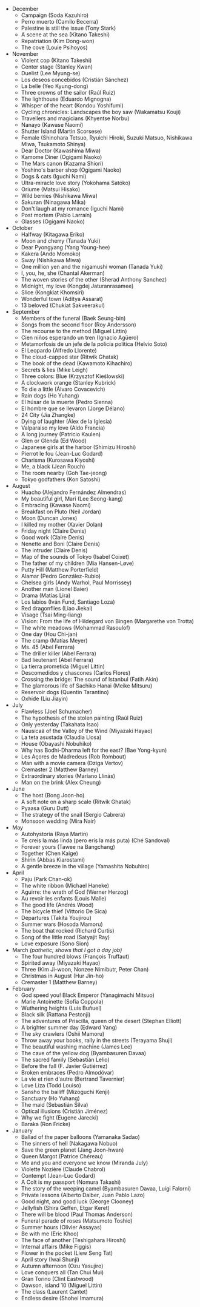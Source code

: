 * December
  * Campaign (Soda Kazuhiro)
  * Perro muerto (Camilo Becerra)
  * Palestine is still the issue (Tony Stark)
  * A scene at the sea (Kitano Takeshi)
  * Repatriation (Kim Dong-won)
  * The cove (Louie Psihoyos)
* November
  * Violent cop (Kitano Takeshi)
  * Center stage (Stanley Kwan)
  * Duelist (Lee Myung-se)
  * Los deseos concebidos (Cristián Sánchez)
  * La belle (Yeo Kyung-dong)
  * Three crowns of the sailor (Raúl Ruiz)
  * The lighthouse (Eduardo Mignogna)
  * Whisper of the heart (Kondou Yoshifumi)
  * Cycling chronicles: Landscapes the boy saw (Wakamatsu Kouji)
  * Travellers and magicians (Khyentse Norbu)
  * Nanayo (Kawase Naomi)
  * Shutter Island (Martin Scorsese)
  * Female (Shinohara Tetsuo, Ryuichi Hiroki, Suzuki Matsuo, Nishikawa Miwa, Tsukamoto Shinya)
  * Dear Doctor (Kawashima Miwa)
  * Kamome Diner (Ogigami Naoko)
  * The Mars canon (Kazama Shiori)
  * Yoshino's barber shop (Ogigami Naoko)
  * Dogs & cats (Iguchi Nami)
  * Ultra-miracle love story (Yokohama Satoko)
  * Oriume (Matsui Hisako)
  * Wild berries (Nishikawa Miwa)
  * Sakuran (Ninagawa Mika)
  * Don't laugh at my romance (Iguchi Nami)
  * Post mortem (Pablo Larraín)
  * Glasses (Ogigami Naoko)
* October
  * Halfway (Kitagawa Eriko)
  * Moon and cherry (Tanada Yuki)
  * Dear Pyongyang (Yang Young-hee)
  * Kakera (Ando Momoko)
  * Sway (Nishikawa Miwa)
  * One million yen and the nigamushi woman (Tanada Yuki)
  * I, you, he, she (Chantal Akerman)
  * The woven stories of the other (Sherad Anthony Sanchez)
  * Midnight, my love (Kongdej Jaturanrasamee)
  * Slice (Kongkiat Khomsiri)
  * Wonderful town (Aditya Assarat)
  * 13 beloved (Chukiat Sakveerakul)
* September
  * Members of the funeral (Baek Seung-bin)
  * Songs from the second floor (Roy Andersson)
  * The recourse to the method (Miguel Littin)
  * Cien niños esperando un tren (Ignacio Agüero)
  * Metamorfosis de un jefe de la policía política (Helvio Soto)
  * El Leopardo (Alfredo Llorente)
  * The cloud-capped star (Ritwik Ghatak)
  * The book of the dead (Kawamoto Kihachiro)
  * Secrets & lies (Mike Leigh)
  * Three colors: Blue (Krzysztof Kieślowski)
  * A clockwork orange (Stanley Kubrick)
  * To die a little (Álvaro Covacevich)
  * Rain dogs (Ho Yuhang)
  * El húsar de la muerte (Pedro Sienna)
  * El hombre que se llevaron (Jorge Délano)
  * 24 City (Jia Zhangke)
  * Dying of laughter (Álex de la Iglesia)
  * Valparaiso my love (Aldo Francia)
  * A long journey (Patricio Kaulen)
  * Glen or Glenda (Ed Wood)
  * Japanese girls at the harbor (Shimizu Hiroshi)
  * Pierrot le fou (Jean-Luc Godard)
  * Charisma (Kurosawa Kiyoshi)
  * Me, a black (Jean Rouch)
  * The room nearby (Goh Tae-jeong)
  * Tokyo godfathers (Kon Satoshi)
* August
  * Huacho (Alejandro Fernández Almendras)
  * My beautiful girl, Mari (Lee Seong-kang)
  * Embracing (Kawase Naomi)
  * Breakfast on Pluto (Neil Jordan)
  * Moon (Duncan Jones)
  * I killed my mother (Xavier Dolan)
  * Friday night (Claire Denis)
  * Good work (Claire Denis)
  * Nenette and Boni (Claire Denis)
  * The intruder (Claire Denis)
  * Map of the sounds of Tokyo (Isabel Coixet)
  * The father of my children (Mia Hansen-Løve)
  * Putty Hill (Matthew Porterfield)
  * Alamar (Pedro González-Rubio)
  * Chelsea girls (Andy Warhol, Paul Morrissey)
  * Another man (Lionel Baier)
  * Drama (Matías Lira)
  * Los labios (Iván Fund, Santiago Loza)
  * Red dragonflies (Liao Jiekai)
  * Visage (Tsai Ming-liang)
  * Vision: From the life of Hildegard von Bingen (Margarethe von Trotta)
  * The white meadows (Mohammad Rasoulof)
  * One day (Hou Chi-jan)
  * The cramp (Matías Meyer)
  * Ms. 45 (Abel Ferrara)
  * The driller killer (Abel Ferrara)
  * Bad lieutenant (Abel Ferrara)
  * La tierra prometida (Miguel Littin)
  * Descomedidos y chascones (Carlos Flores)
  * Crossing the bridge: The sound of Istanbul (Fatih Akin)
  * The glamorous life of Sachiko Hanai (Meike Mitsuru)
  * Reservoir dogs (Quentin Tarantino)
  * Oxhide (Liu Jiayin)
* July
  * Flawless (Joel Schumacher)
  * The hypothesis of the stolen painting (Raúl Ruiz)
  * Only yesterday (Takahata Isao)
  * Nausicaä of the Valley of the Wind (Miyazaki Hayao)
  * La teta asustada (Claudia Llosa)
  * House (Obayashi Nobuhiko)
  * Why has Bodhi-Dharma left for the east? (Bae Yong-kyun)
  * Les Açores de Madredeus (Rob Rombout)
  * Man with a movie camera (Dziga Vertov)
  * Cremaster 2 (Matthew Barney)
  * Extraordinary stories (Mariano Llinás)
  * Man on the brink (Alex Cheung)
* June
  * The host (Bong Joon-ho)
  * A soft note on a sharp scale (Ritwik Ghatak)
  * Pyaasa (Guru Dutt)
  * The strategy of the snail (Sergio Cabrera)
  * Monsoon wedding (Mira Nair)
* May
  * Autohystoria (Raya Martin)
  * Te creís la más linda (pero erís la más puta) (Ché Sandoval)
  * Forever yours (Tawee na Bangchang)
  * Together (Chen Kaige)
  * Shirin (Abbas Kiarostami)
  * A gentle breeze in the village (Yamashita Nobuhiro)
* April
  * Paju (Park Chan-ok)
  * The white ribbon (Michael Haneke)
  * Aguirre: the wrath of God (Werner Herzog)
  * Au revoir les enfants (Louis Malle)
  * The good life (Andrés Wood)
  * The bicycle thief (Vittorio De Sica)
  * Departures (Takita Youjirou)
  * Summer wars (Hosoda Mamoru)
  * The boat that rocked (Richard Curtis)
  * Song of the little road (Satyajit Ray)
  * Love exposure (Sono Sion)
* March _(pathetic; shows that I got a day job)_
  * The four hundred blows (François Truffaut)
  * Spirited away (Miyazaki Hayao)
  * Three (Kim Ji-woon, Nonzee Nimibutr, Peter Chan)
  * Christmas in August (Hur Jin-ho)
  * Cremaster 1 (Matthew Barney)
* February
  * God speed you! Black Emperor (Yanagimachi Mitsuo)
  * Marie Antoinette (Sofia Coppola)
  * Wuthering heights (Luis Buñuel)
  * Black silk (Rattana Pestonji)
  * The adventures of Priscilla, queen of the desert (Stephan Elliott)
  * A brighter summer day (Edward Yang)
  * The sky crawlers (Oshii Mamoru)
  * Throw away your books, rally in the streets (Terayama Shuji)
  * The beautiful washing machine (James Lee)
  * The cave of the yellow dog (Byambasuren Davaa)
  * The sacred family (Sebastián Lelio)
  * Before the fall (F. Javier Gutiérrez)
  * Broken embraces (Pedro Almodóvar)
  * La vie et rien d'autre (Bertrand Tavernier)
  * Love Liza (Todd Louiso)
  * Sansho the bailiff (Mizoguchi Kenji)
  * Sanctuary (Ho Yuhang)
  * The maid (Sebastián Silva)
  * Optical illusions (Cristián Jiménez)
  * Why we fight (Eugene Jarecki)
  * Baraka (Ron Fricke)
* January
  * Ballad of the paper balloons (Yamanaka Sadao)
  * The sinners of hell (Nakagawa Nobuo)
  * Save the green planet (Jang Joon-hwan)
  * Queen Margot (Patrice Chéreau)
  * Me and you and everyone we know (Miranda July)
  * Violette Nozière (Claude Chabrol)
  * Contempt (Jean-Luc Godard)
  * A Colt is my passport (Nomura Takashi)
  * The story of the weeping camel (Byambasuren Davaa, Luigi Falorni)
  * Private lessons (Alberto Daiber, Juan Pablo Lazo)
  * Good night, and good luck (George Clooney)
  * Jellyfish (Shira Geffen, Etgar Keret)
  * There will be blood (Paul Thomas Anderson)
  * Funeral parade of roses (Matsumoto Toshio)
  * Summer hours (Olivier Assayas)
  * Be with me (Eric Khoo)
  * The face of another (Teshigahara Hiroshi)
  * Internal affairs (Mike Figgis)
  * Flower in the pocket (Liew Seng Tat)
  * April story (Iwai Shunji)
  * Autumn afternoon (Ozu Yasujiro)
  * Love conquers all (Tan Chui Mui)
  * Gran Torino (Clint Eastwood)
  * Dawson, island 10 (Miguel Littin)
  * The class (Laurent Cantet)
  * Endless desire (Shohei Imamura)